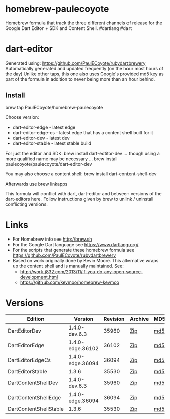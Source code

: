 homebrew-paulecoyote
====================

Homebrew formula that track the three different channels of release for the Google Dart Editor + SDK and Content Shell.  #dartlang #dart

dart-editor
===========

Generated using: https://github.com/PaulECoyote/rubydartbrewery
Automatically generated and updated frequently (on the hour most hours of the day)
Unlike other taps, this one also uses Google's provided md5 key as part of the formula in addition to never being more than an hour behind.

Install
-------
brew tap PaulECoyote/homebrew-paulecoyote

Choose version:
* dart-editor-edge - latest edge
* dart-editor-edge-cs - latest edge that has a content shell built for it
* dart-editor-dev - latest dev
* dart-editor-stable - latest stable build

For just the editor and SDK:
brew install dart-edtitor-dev
... though using a more qualified name may be necessary ...
brew install paulecoyote/paulecoyote/dart-editor-dev

You may also choose a content shell:
brew install dart-content-shell-dev

Afterwards use 
brew linkapps

This formula will conflict with dart, dart-editor and between versions of the dart-editors here.  Follow instructions given by brew to unlink / uninstall conflicting versions.

Links
=====
* For Homebrew info see http://brew.sh
* For the Google Dart language see https://www.dartlang.org/
* For the scripts that generate these homebrew formula see https://github.com/PaulECoyote/rubydartbrewery
* Based on work originally done by Kevin Moore. This alternative wraps up the content shell and is manually maintained.  See: 
    * http://work.j832.com/2013/11/if-you-do-any-open-source-development.html
    * https://github.com/kevmoo/homebrew-kevmoo

Versions
========
| Edition | Version | Revision | Archive | MD5 | Notes |
| ------- | ------- | -------- | ------- | --- | ----- |
| DartEditorDev | 1.4.0-dev.6.3 | 35960 | [Zip](http://storage.googleapis.com/dart-archive/channels/dev/release/35960/editor/darteditor-macos-x64.zip) | [md5](http://storage.googleapis.com/dart-archive/channels/dev/release/35960/editor/darteditor-macos-x64.zip.md5sum) | [Changes](http://storage.googleapis.com/dart-archive/channels/dev/release/latest/changelog.html) |
| DartEditorEdge | 1.4.0-edge.36102 | 36102 | [Zip](http://storage.googleapis.com/dart-archive/channels/be/raw/36102/editor/darteditor-macos-x64.zip) | [md5](http://storage.googleapis.com/dart-archive/channels/be/raw/36102/editor/darteditor-macos-x64.zip.md5sum) | - |
| DartEditorEdgeCs | 1.4.0-edge.36094 | 36094 | [Zip](http://storage.googleapis.com/dart-archive/channels/be/raw/36094/editor/darteditor-macos-x64.zip) | [md5](http://storage.googleapis.com/dart-archive/channels/be/raw/36094/editor/darteditor-macos-x64.zip.md5sum) | - |
| DartEditorStable | 1.3.6 | 35530 | [Zip](http://storage.googleapis.com/dart-archive/channels/stable/release/35530/editor/darteditor-macos-x64.zip) | [md5](http://storage.googleapis.com/dart-archive/channels/stable/release/35530/editor/darteditor-macos-x64.zip.md5sum) | [Changes](http://storage.googleapis.com/dart-archive/channels/stable/release/latest/changelog.html) |
| DartContentShellDev | 1.4.0-dev.6.3 | 35960 | [Zip](http://storage.googleapis.com/dart-archive/channels/dev/release/35960/dartium/content_shell-macos-ia32-release.zip) | [md5](http://storage.googleapis.com/dart-archive/channels/dev/release/35960/dartium/content_shell-macos-ia32-release.zip.md5sum) | - |
| DartContentShellEdge | 1.4.0-edge.36094 | 36094 | [Zip](http://storage.googleapis.com/dart-archive/channels/be/raw/36094/dartium/content_shell-macos-ia32-release.zip) | [md5](http://storage.googleapis.com/dart-archive/channels/be/raw/36094/dartium/content_shell-macos-ia32-release.zip.md5sum) | - |
| DartContentShellStable | 1.3.6 | 35530 | [Zip](http://storage.googleapis.com/dart-archive/channels/stable/release/35530/dartium/content_shell-macos-ia32-release.zip) | [md5](http://storage.googleapis.com/dart-archive/channels/stable/release/35530/dartium/content_shell-macos-ia32-release.zip.md5sum) | - |
